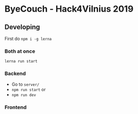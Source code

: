 # ByeCouch - Hack4Vilnius 2019 

## Developing

First do `npm i -g lerna`

### Both at once

 `lerna run start`

### Backend

- Go to `server/`
- `npm run start` or
- `npm run dev`


### Frontend
